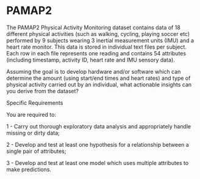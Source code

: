# PAMAP2
The PAMAP2 Physical Activity Monitoring dataset  contains data of 18 different physical activities (such as walking, cycling, playing soccer etc) performed by 9 subjects wearing 3 inertial measurement units (IMU) and a heart rate monitor. This data is stored in individual text files per subject. Each row in each file represents one reading and contains 54 attributes (including timestamp, activity ID, heart rate and IMU sensory data).

Assuming the goal is to develop hardware and/or software which can determine the amount (using start/end times and heart rates) and type of physical activity carried out by an individual, what actionable insights can you derive from the dataset?

Specific Requirements

You are required to:

1 - Carry out thorough exploratory data analysis and appropriately handle missing or dirty data;

2 - Develop and test at least one hypothesis for a relationship between a single pair of attributes;

3 - Develop and test at least one model which uses multiple attributes to make predictions.
